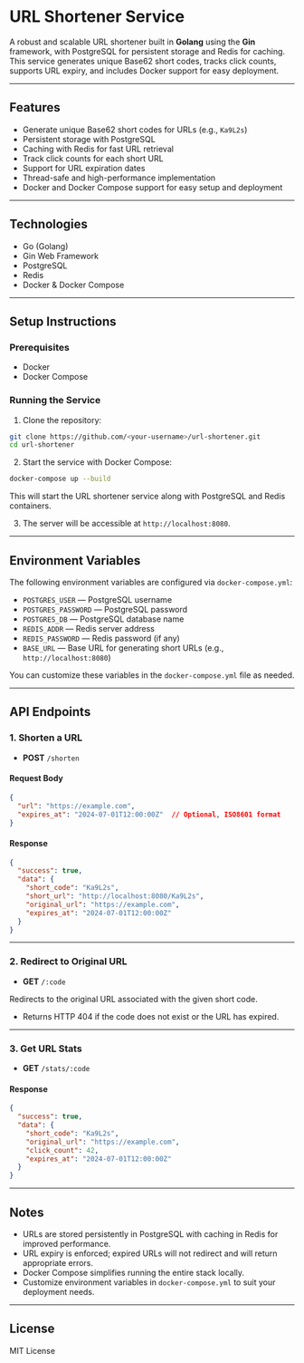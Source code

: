 # URL Shortener Service

A robust and scalable URL shortener built in **Golang** using the **Gin** framework, with PostgreSQL for persistent storage and Redis for caching. This service generates unique Base62 short codes, tracks click counts, supports URL expiry, and includes Docker support for easy deployment.

---

## Features

- Generate unique Base62 short codes for URLs (e.g., `Ka9L2s`)
- Persistent storage with PostgreSQL
- Caching with Redis for fast URL retrieval
- Track click counts for each short URL
- Support for URL expiration dates
- Thread-safe and high-performance implementation
- Docker and Docker Compose support for easy setup and deployment

---

## Technologies

- Go (Golang)
- Gin Web Framework
- PostgreSQL
- Redis
- Docker & Docker Compose

---

## Setup Instructions

### Prerequisites

- Docker
- Docker Compose

### Running the Service

1. Clone the repository:

```bash
git clone https://github.com/<your-username>/url-shortener.git
cd url-shortener
```

2. Start the service with Docker Compose:

```bash
docker-compose up --build
```

This will start the URL shortener service along with PostgreSQL and Redis containers.

3. The server will be accessible at `http://localhost:8080`.

---

## Environment Variables

The following environment variables are configured via `docker-compose.yml`:

- `POSTGRES_USER` — PostgreSQL username
- `POSTGRES_PASSWORD` — PostgreSQL password
- `POSTGRES_DB` — PostgreSQL database name
- `REDIS_ADDR` — Redis server address
- `REDIS_PASSWORD` — Redis password (if any)
- `BASE_URL` — Base URL for generating short URLs (e.g., `http://localhost:8080`)

You can customize these variables in the `docker-compose.yml` file as needed.

---

## API Endpoints

### 1. Shorten a URL

- **POST** `/shorten`

#### Request Body

```json
{
  "url": "https://example.com",
  "expires_at": "2024-07-01T12:00:00Z"  // Optional, ISO8601 format
}
```

#### Response

```json
{
  "success": true,
  "data": {
    "short_code": "Ka9L2s",
    "short_url": "http://localhost:8080/Ka9L2s",
    "original_url": "https://example.com",
    "expires_at": "2024-07-01T12:00:00Z"
  }
}
```

---

### 2. Redirect to Original URL

- **GET** `/:code`

Redirects to the original URL associated with the given short code.

- Returns HTTP 404 if the code does not exist or the URL has expired.

---

### 3. Get URL Stats

- **GET** `/stats/:code`

#### Response

```json
{
  "success": true,
  "data": {
    "short_code": "Ka9L2s",
    "original_url": "https://example.com",
    "click_count": 42,
    "expires_at": "2024-07-01T12:00:00Z"
  }
}
```

---

## Notes

- URLs are stored persistently in PostgreSQL with caching in Redis for improved performance.
- URL expiry is enforced; expired URLs will not redirect and will return appropriate errors.
- Docker Compose simplifies running the entire stack locally.
- Customize environment variables in `docker-compose.yml` to suit your deployment needs.

---

## License

MIT License